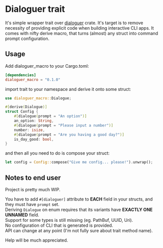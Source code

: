 # Dialoguer trait

It's simple wrapper trait over [dialoguer][dialoguer] crate.
It's target is to remove necessity of providing explicit code when building interactive CLI apps.
It comes with nifty derive macro, that turns (almost) any struct into command prompt configuration.

## Usage

Add dialoguer_macro to your Cargo.toml:

```toml
[dependencies]
dialoguer_macro = "0.1.0" 
```

import trait to your namespace and derive it onto some struct:

```rust
use dialoguer_macro::Dialogue;

#[derive(Dialogue)]
struct Config {
    #[dialogue(prompt = "An option")]
    an_option: String,
    #[dialogue(prompt = "Please input a number")]
    number: isize,
    #[dialogue(prompt = "Are you having a good day?")]
    is_day_good: bool,
}
```

and then all you need to do is compose your struct:

```rust
let config = Config::compose("Give me config... please!").unwrap();
```

## Notes to end user

Project is pretty much WIP.

You have to add `#[dialoguer]` attribute to **EACH** field in your structs, and they must have `prompt` set.  
Deriving `Dialogue` on enum requires that its variants have **EXACTLY ONE UNNAMED** field.  
Support for some types is still missing (eg. PathBuf, UUID, Uri).  
No configuration of CLI that is generated is provided.  
API can change at any point (I'm not fully sure about trait method name).

Help will be much appreciated. 

[dialoguer]: https://github.com/mitsuhiko/dialoguer
